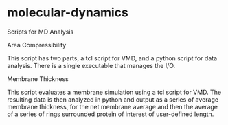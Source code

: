 # molecular-dynamics
Scripts for MD Analysis


Area Compressibility

This script has two parts, a tcl script for VMD, and a python script
for data analysis. There is a single executable that manages the I/O.

Membrane Thickness

This script evaluates a membrane simulation using a tcl script for VMD.
The resulting data is then analyzed in python and output as a series of
average membrane thickness, for the net membrane average and then the
average of a series of rings surrounded protein of interest of user-defined
length.
